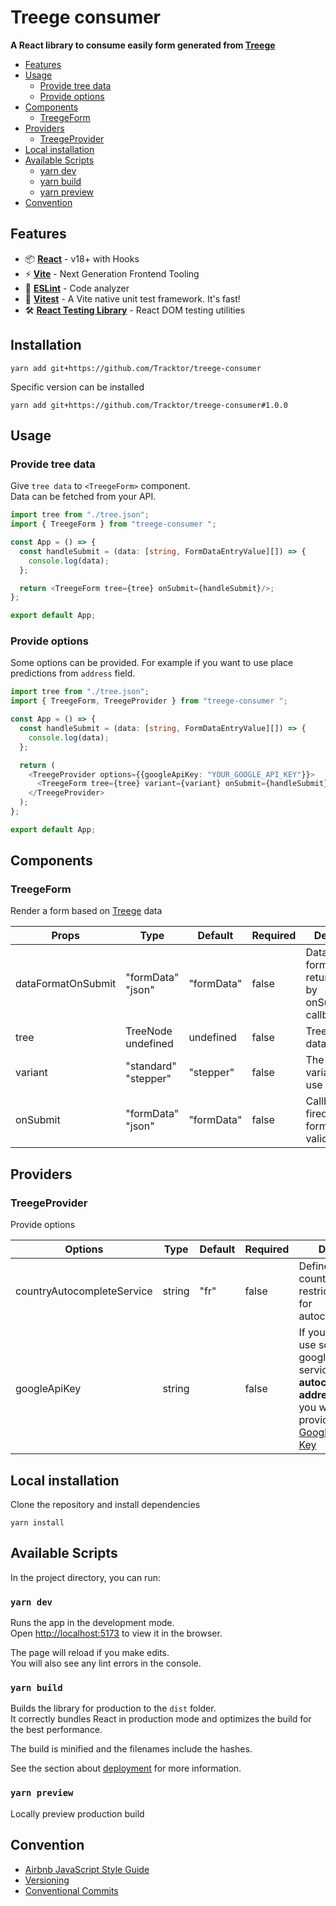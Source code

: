 # Treege consumer

**A React library to consume easily form generated from [Treege](https://github.com/Tracktor/treege)**

- [Features](#Features)
- [Usage](#Usage)
    - [Provide tree data](#Provide-tree-data)
    - [Provide options](#Provide-options)
- [Components](#Components)
    - [TreegeForm](#TreegeForm)
- [Providers](#Providers)
    - [TreegeProvider](#TreegeProvider)
- [Local installation](#local-installation)
- [Available Scripts](#Available-Scripts)
  - [yarn dev](#yarn-dev)
  - [yarn build](#yarn-build)
  - [yarn preview](#yarn-preview)
- [Convention](#Convention)

## Features

- 📦 **[React](https://fr.reactjs.org)** - v18+ with Hooks
- ⚡️ **[Vite](https://vitejs.dev)** - Next Generation Frontend Tooling
- 📐 **[ESLint](https://eslint.org)** - Code analyzer
- 🚀 **[Vitest](https://vitest.dev)** - A Vite native unit test framework. It's fast!
- 🛠️ **[React Testing Library](https://testing-library.com/docs/react-testing-library/intro)** - React DOM testing
  utilities

## Installation

```console
yarn add git+https://github.com/Tracktor/treege-consumer
```

Specific version can be installed

```console
yarn add git+https://github.com/Tracktor/treege-consumer#1.0.0
```

## Usage

### Provide tree data

Give `tree data` to `<TreegeForm>` component.  
Data can be fetched from your API.

```typescript jsx
import tree from "./tree.json";
import { TreegeForm } from "treege-consumer ";

const App = () => {
  const handleSubmit = (data: [string, FormDataEntryValue][]) => {
    console.log(data);
  };

  return <TreegeForm tree={tree} onSubmit={handleSubmit}/>;
};

export default App;
```

### Provide options

Some options can be provided. For example if you want to use place predictions from `address` field.

```typescript jsx
import tree from "./tree.json";
import { TreegeForm, TreegeProvider } from "treege-consumer ";

const App = () => {
  const handleSubmit = (data: [string, FormDataEntryValue][]) => {
    console.log(data);
  };

  return (
    <TreegeProvider options={{googleApiKey: "YOUR_GOOGLE_API_KEY"}}>
      <TreegeForm tree={tree} variant={variant} onSubmit={handleSubmit}/>
    </TreegeProvider>
  );
};

export default App;
```

## Components

### TreegeForm

Render a form based
on [Treege](https://github.com/Tracktor/treege) data

| Props              | Type                       | Default    | Required | Detail                                    |
|--------------------|----------------------------|------------|----------|-------------------------------------------|
| dataFormatOnSubmit | "formData"<br/>  "json"    | "formData" | false    | Data format returned by onSubmit callback |
| tree               | TreeNode<br/>  undefined   | undefined  | false    | Treege data                               |
| variant            | "standard"<br/>  "stepper" | "stepper"  | false    | The variant to use                        |
| onSubmit           | "formData"<br/>  "json"    | "formData" | false    | Callback fired form is validate           |

## Providers

### TreegeProvider

Provide options

| Options                    | Type   | Default | Required | Detail                                                                                                                                                                        |
|----------------------------|--------|---------|----------|-------------------------------------------------------------------------------------------------------------------------------------------------------------------------------|
| countryAutocompleteService | string | "fr"    | false    | Define country restrictions for autocomplete                                                                                                                                  |
| googleApiKey               | string |         | false    | If you want use some google service like <strong>autocomplete address</strong>, then you want provide [Google Api Key](https://cloud.google.com/docs/authentication/api-keys) |

## Local installation

Clone the repository and install dependencies

```console 
yarn install
```

## Available Scripts

In the project directory, you can run:

### `yarn dev`

Runs the app in the development mode.\
Open [http://localhost:5173](http://localhost:5173) to view it in the browser.

The page will reload if you make edits.\
You will also see any lint errors in the console.

### `yarn build`

Builds the library for production to the `dist` folder.\
It correctly bundles React in production mode and optimizes the build for the best performance.

The build is minified and the filenames include the hashes.

See the section about [deployment](https://vitejs.dev/guide/static-deploy.html) for more information.

### `yarn preview`

Locally preview production build

## Convention

- [Airbnb JavaScript Style Guide](https://github.com/airbnb/javascript)
- [Versioning](https://semver.org)
- [Conventional Commits](https://www.conventionalcommits.org)
